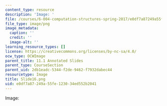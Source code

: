 ```yaml
---
content_type: resource
description: 'Image: '
file: /courses/6-004-computation-structures-spring-2017/e0df7a87249a55fe123034ed552b2041_Slide16.png
file_type: image/png
image_metadata:
  caption: ''
  credit: ''
  image-alt: ''
learning_resource_types: []
license: https://creativecommons.org/licenses/by-nc-sa/4.0/
ocw_type: OCWImage
parent_title: 11.1 Annotated Slides
parent_type: CourseSection
parent_uid: 2db1eadc-5344-f2de-9462-f7932dabec44
resourcetype: Image
title: Slide16.png
uid: e0df7a87-249a-55fe-1230-34ed552b2041
---
```

Image: 